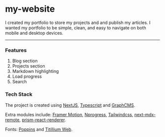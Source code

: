 # my-website

I created my portfolio to store my projects and and publish my articles.
I wanted my portfolio to be simple, clean, and easy to navigate on both mobile and desktop devices.

---

### Features
1. Blog section
2. Projects section
3. Markdown highlighting
4. Load progress
5. Search

### Tech Stack
The project is created using [NextJS](https://nextjs.org), [Typescript](https://www.typescriptlang.org/) and [GraphCMS](https://graphcms.com).

Extra modules include: [Framer Motion](https://www.framer.com/motion), [Nprogress](https://ricostacruz.com/nprogress), [Tailwindcss](https://tailwindcss.com), [next-mdx-remote](https://github.com/hashicorp/next-mdx-remote), [prism-react-renderer](https://github.com/FormidableLabs/prism-react-renderer).

Fonts: [Poppins](https://fonts.google.com/specimen/Poppins) and [Titillium Web](https://fonts.google.com/specimen/Titillium+Web).
